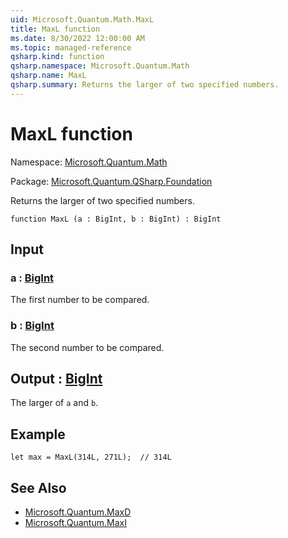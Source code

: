 ```yaml
---
uid: Microsoft.Quantum.Math.MaxL
title: MaxL function
ms.date: 8/30/2022 12:00:00 AM
ms.topic: managed-reference
qsharp.kind: function
qsharp.namespace: Microsoft.Quantum.Math
qsharp.name: MaxL
qsharp.summary: Returns the larger of two specified numbers.
---
```


# MaxL function

Namespace: [Microsoft.Quantum.Math](xref:Microsoft.Quantum.Math)

Package: [Microsoft.Quantum.QSharp.Foundation](https://nuget.org/packages/Microsoft.Quantum.QSharp.Foundation)


Returns the larger of two specified numbers.

```qsharp
function MaxL (a : BigInt, b : BigInt) : BigInt
```


## Input

### a : [BigInt](xref:microsoft.quantum.qsharp.valueliterals#bigint-literals)

The first number to be compared.


### b : [BigInt](xref:microsoft.quantum.qsharp.valueliterals#bigint-literals)

The second number to be compared.



## Output : [BigInt](xref:microsoft.quantum.qsharp.valueliterals#bigint-literals)

The larger of `a` and `b`.

## Example

```qsharplet max = MaxL(314L, 271L);  // 314L```

## See Also

- [Microsoft.Quantum.MaxD](xref:Microsoft.Quantum.MaxD)
- [Microsoft.Quantum.MaxI](xref:Microsoft.Quantum.MaxI)